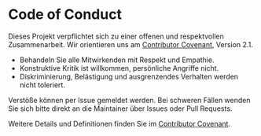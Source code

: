 # Code of Conduct

Dieses Projekt verpflichtet sich zu einer offenen und respektvollen Zusammenarbeit. Wir orientieren uns am [Contributor Covenant](https://www.contributor-covenant.org/version/2/1/code_of_conduct/), Version 2.1.

- Behandeln Sie alle Mitwirkenden mit Respekt und Empathie.
- Konstruktive Kritik ist willkommen, persönliche Angriffe nicht.
- Diskriminierung, Belästigung und ausgrenzendes Verhalten werden nicht toleriert.

Verstöße können per Issue gemeldet werden. Bei schweren Fällen wenden Sie sich bitte direkt an die Maintainer über Issues oder Pull Requests.

Weitere Details und Definitionen finden Sie im [Contributor Covenant](https://www.contributor-covenant.org/version/2/1/code_of_conduct/).